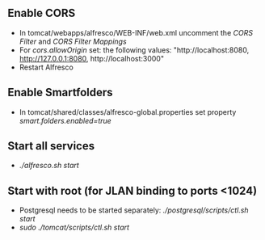## Enable CORS
- In tomcat/webapps/alfresco/WEB-INF/web.xml uncomment the _CORS Filter_ and _CORS Filter Mappings_
- For _cors.allowOrigin_ set: the following values: "http://localhost:8080, http://127.0.0.1:8080, http://localhost:3000"
- Restart Alfresco

## Enable Smartfolders
- In tomcat/shared/classes/alfresco-global.properties set property _smart.folders.enabled=true_ 

## Start all services
- _./alfresco.sh start_

## Start with root (for JLAN binding to ports <1024)
- Postgresql needs to be started separately: _./postgresql/scripts/ctl.sh start_
- _sudo ./tomcat/scripts/ctl.sh start_ 

